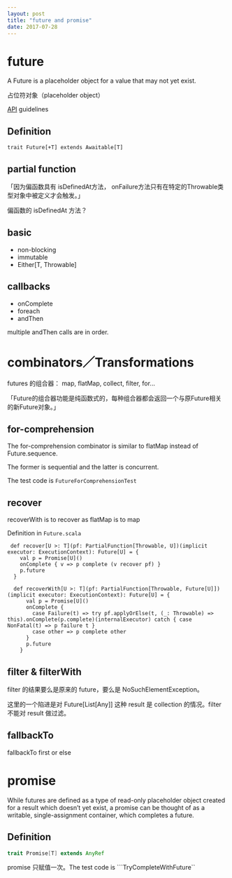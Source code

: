 ```yaml
---
layout: post
title: "future and promise" 
date: 2017-07-28
---
```


# future

A Future is a placeholder object for a value that may not yet exist.

占位符对象（placeholder object）

[API](https://www.scala-lang.org/api/current/scala/concurrent/Future.html) guidelines

## Definition
```
trait Future[+T] extends Awaitable[T]
```

## partial function
「因为偏函数具有 isDefinedAt方法， onFailure方法只有在特定的Throwable类型对象中被定义才会触发。」

偏函数的 isDefinedAt 方法？

## basic
- non-blocking
- immutable
- Either\[T, Throwable\]

## callbacks
- onComplete
- foreach
- andThen

multiple andThen calls are in order.

# combinators／Transformations
futures 的组合器： map, flatMap, collect, filter, for... 

「Future的组合器功能是纯函数式的，每种组合器都会返回一个与原Future相关的新Future对象。」

## for-comprehension

The for-comprehension combinator is similar to flatMap instead of Future.sequence.

The former is sequential and the latter is concurrent. 

The test code is ```FutureForComprehensionTest```

## recover
recoverWith is to recover as flatMap is to map

Definition in ```Future.scala```
```
 def recover[U >: T](pf: PartialFunction[Throwable, U])(implicit executor: ExecutionContext): Future[U] = {
    val p = Promise[U]()
    onComplete { v => p complete (v recover pf) }
    p.future
  }
  
  def recoverWith[U >: T](pf: PartialFunction[Throwable, Future[U]])(implicit executor: ExecutionContext): Future[U] = {
      val p = Promise[U]()
      onComplete {
        case Failure(t) => try pf.applyOrElse(t, (_: Throwable) => this).onComplete(p.complete)(internalExecutor) catch { case NonFatal(t) => p failure t }
        case other => p complete other
      }
      p.future
    }
```

## filter & filterWith
filter 的结果要么是原来的 future，要么是 NoSuchElementException。

这里的一个陷进是对 Future[List[Any]] 这种 result 是 collection 的情况。filter 不能对 result 做过滤。

## fallbackTo
fallbackTo first or else 

# promise

While futures are defined as a type of read-only placeholder object created for 
a result which doesn’t yet exist, a promise can be thought of as a writable, 
single-assignment container, which completes a future. 

## Definition

```scala
trait Promise[T] extends AnyRef
```
promise 只赋值一次。The test code is ```TryCompleteWithFuture``
